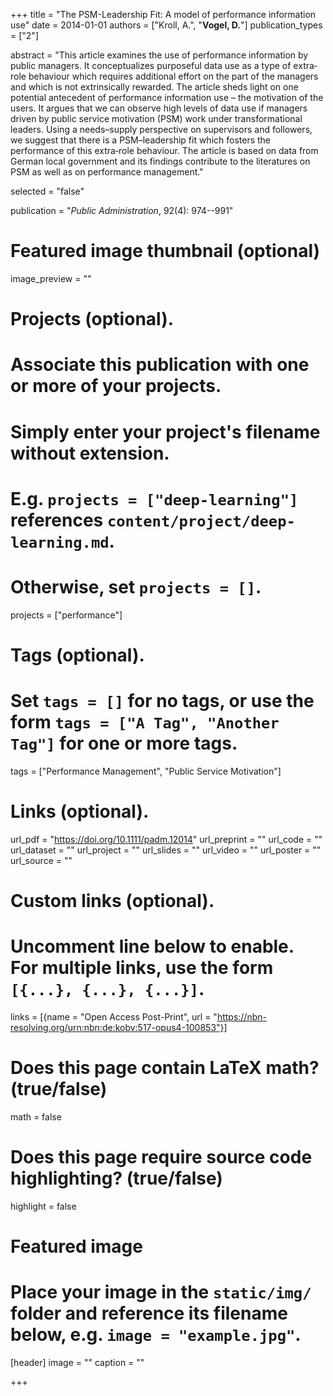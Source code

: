 +++
title = "The PSM-Leadership Fit: A model of performance information use"
date = 2014-01-01
authors = ["Kroll, A.", "**Vogel, D.**"]
publication_types = ["2"]

abstract = "This article examines the use of performance information by public managers. It conceptualizes purposeful data use as a type of extra‐role behaviour which requires additional effort on the part of the managers and which is not extrinsically rewarded. The article sheds light on one potential antecedent of performance information use – the motivation of the users. It argues that we can observe high levels of data use if managers driven by public service motivation (PSM) work under transformational leaders. Using a needs–supply perspective on supervisors and followers, we suggest that there is a PSM–leadership fit which fosters the performance of this extra‐role behaviour. The article is based on data from German local government and its findings contribute to the literatures on PSM as well as on performance management."

selected = "false"

publication = "*Public Administration*, 92(4): 974--991"

# Featured image thumbnail (optional)
image_preview = ""


# Projects (optional).
#   Associate this publication with one or more of your projects.
#   Simply enter your project's filename without extension.
#   E.g. `projects = ["deep-learning"]` references `content/project/deep-learning.md`.
#   Otherwise, set `projects = []`.
projects = ["performance"]

# Tags (optional).
#   Set `tags = []` for no tags, or use the form `tags = ["A Tag", "Another Tag"]` for one or more tags.
tags = ["Performance Management", "Public Service Motivation"]

# Links (optional).
url_pdf = "https://doi.org/10.1111/padm.12014"
url_preprint = ""
url_code = ""
url_dataset = ""
url_project = ""
url_slides = ""
url_video = ""
url_poster = ""
url_source = ""

# Custom links (optional).
#   Uncomment line below to enable. For multiple links, use the form `[{...}, {...}, {...}]`.
links = [{name = "Open Access Post-Print", url = "https://nbn-resolving.org/urn:nbn:de:kobv:517-opus4-100853"}]

# Does this page contain LaTeX math? (true/false)
math = false

# Does this page require source code highlighting? (true/false)
highlight = false

# Featured image
# Place your image in the `static/img/` folder and reference its filename below, e.g. `image = "example.jpg"`.
[header]
image = ""
caption = ""

+++

